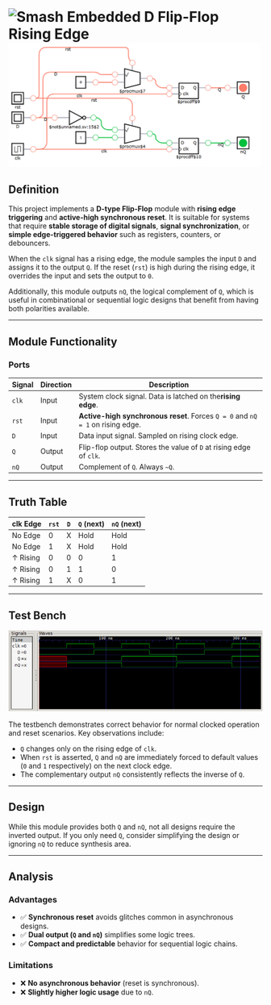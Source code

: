 <h1 style="display: inline;">
  <img src="https://github.com/smashembedded.png" alt="Smash Embedded" width="50" height="auto"/>
  D Flip-Flop Rising Edge
</h1>

<img src="./synthesis.png" alt="D Flip-Flop Rising Edge Synthesis" width="500"/>

## Definition

This project implements a **D-type Flip-Flop** module with **rising edge triggering** and **active-high synchronous reset**. It is suitable for systems that require **stable storage of digital signals**, **signal synchronization**, or **simple edge-triggered behavior** such as registers, counters, or debouncers.

When the `clk` signal has a rising edge, the module samples the input `D` and assigns it to the output `Q`. If the reset (`rst`) is high during the rising edge, it overrides the input and sets the output to `0`.

Additionally, this module outputs `nQ`, the logical complement of `Q`, which is useful in combinational or sequential logic designs that benefit from having both polarities available.

---

## Module Functionality

### Ports

| Signal  | Direction | Description                                                                              |
| ------- | --------- | ---------------------------------------------------------------------------------------- |
| `clk` | Input     | System clock signal. Data is latched on the**rising edge**.                        |
| `rst` | Input     | **Active-high synchronous reset**. Forces `Q = 0` and `nQ = 1` on rising edge. |
| `D`   | Input     | Data input signal. Sampled on rising clock edge.                                         |
| `Q`   | Output    | Flip-flop output. Stores the value of `D` at rising edge of `clk`.                   |
| `nQ`  | Output    | Complement of `Q`. Always `~Q`.                                                      |

---

## Truth Table

| clk Edge  | `rst` | `D` | `Q` (next) | `nQ` (next) |
| --------- | ------- | ----- | ------------ | ------------- |
| No Edge   | 0       | X     | Hold         | Hold          |
| No Edge   | 1       | X     | Hold         | Hold          |
| ↑ Rising | 0       | 0     | 0            | 1             |
| ↑ Rising | 0       | 1     | 1            | 0             |
| ↑ Rising | 1       | X     | 0            | 1             |

---

## Test Bench

<img src="./dflipflop_rising_tb.png" alt="D Flip-Flop Rising Edge Test Bench" width="600"/>

The testbench demonstrates correct behavior for normal clocked operation and reset scenarios. Key observations include:

- `Q` changes only on the rising edge of `clk`.
- When `rst` is asserted, `Q` and `nQ` are immediately forced to default values (`0` and `1` respectively) on the next clock edge.
- The complementary output `nQ` consistently reflects the inverse of `Q`.

---

## Design

While this module provides both `Q` and `nQ`, not all designs require the inverted output. If you only need `Q`, consider simplifying the design or ignoring `nQ` to reduce synthesis area.

---

## Analysis

### Advantages

- ✅ **Synchronous reset** avoids glitches common in asynchronous designs.
- ✅ **Dual output (`Q` and `nQ`)** simplifies some logic trees.
- ✅ **Compact and predictable** behavior for sequential logic chains.

### Limitations

- ❌ **No asynchronous behavior** (reset is synchronous).
- ❌ **Slightly higher logic usage** due to `nQ`.
